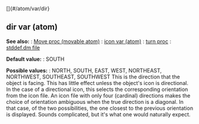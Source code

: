 []{#/atom/var/dir}
  ## dir var (atom)
  **See also:**
  :   [Move proc (movable atom)](ref/atom/movable/proc/Move)
  :   [icon var (atom)](ref/atom/var/icon)
  :   [turn proc](ref/proc/turn)
  :   [stddef.dm file](ref/%7B%7Bappendix%7D%7D/stddef%2edm)
  <!-- -->
  **Default value:**
  :   SOUTH
  <!-- -->
  **Possible values:**
  :   NORTH, SOUTH, EAST, WEST, NORTHEAST, NORTHWEST, SOUTHEAST, SOUTHWEST
  This is the direction that the object is facing. This has little effect
  unless the object\'s icon is directional. In the case of a directional
  icon, this selects the corresponding orientation from the icon file.
  An icon file with only four (cardinal) directions makes the choice of
  orientation ambiguous when the true direction is a diagonal. In that
  case, of the two possibilities, the one closest to the previous
  orientation is displayed. Sounds complicated, but it\'s what one would
  naturally expect.